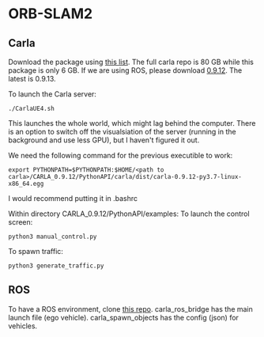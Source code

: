 # ORB-SLAM2
## Carla
Download the package using [this list](https://github.com/carla-simulator/carla/blob/master/Docs/download.md). 
The full carla repo is 80 GB while this package is only 6 GB. 
If we are using ROS, please download [0.9.12](https://github.com/carla-simulator/carla/releases/tag/0.9.12/). The latest is 0.9.13. 


To launch the Carla server:
```
./CarlaUE4.sh
```
This launches the whole world, which might lag behind the computer. 
There is an option to switch off the visualsiation of the server (running in the background and use less GPU), but I haven't figured it out. 

We need the following command for the previous executible to work: 
```
export PYTHONPATH=$PYTHONPATH:$HOME/<path to carla>/CARLA_0.9.12/PythonAPI/carla/dist/carla-0.9.12-py3.7-linux-x86_64.egg
```
I would recommend putting it in .bashrc

Within directory CARLA_0.9.12/PythonAPI/examples: 
To launch the control screen: 
```
python3 manual_control.py
```
To spawn traffic: 
```
python3 generate_traffic.py
```

## ROS
To have a ROS environment, clone [this repo](https://github.com/carla-simulator/ros-bridge).
carla_ros_bridge has the main launch file (ego vehicle).
carla_spawn_objects has the config (json) for vehicles. 

